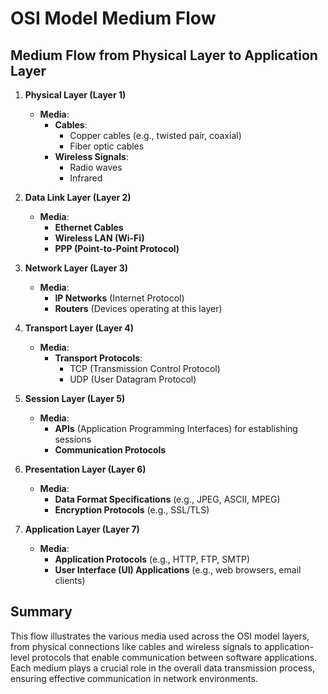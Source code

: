 # OSI Model Medium Flow

## Medium Flow from Physical Layer to Application Layer

1. **Physical Layer (Layer 1)**
   - **Media**:
     - **Cables**:
       - Copper cables (e.g., twisted pair, coaxial)
       - Fiber optic cables
     - **Wireless Signals**:
       - Radio waves
       - Infrared

2. **Data Link Layer (Layer 2)**
   - **Media**:
     - **Ethernet Cables**
     - **Wireless LAN (Wi-Fi)**
     - **PPP (Point-to-Point Protocol)**

3. **Network Layer (Layer 3)**
   - **Media**:
     - **IP Networks** (Internet Protocol)
     - **Routers** (Devices operating at this layer)

4. **Transport Layer (Layer 4)**
   - **Media**:
     - **Transport Protocols**:
       - TCP (Transmission Control Protocol)
       - UDP (User Datagram Protocol)

5. **Session Layer (Layer 5)**
   - **Media**:
     - **APIs** (Application Programming Interfaces) for establishing sessions
     - **Communication Protocols**

6. **Presentation Layer (Layer 6)**
   - **Media**:
     - **Data Format Specifications** (e.g., JPEG, ASCII, MPEG)
     - **Encryption Protocols** (e.g., SSL/TLS)

7. **Application Layer (Layer 7)**
   - **Media**:
     - **Application Protocols** (e.g., HTTP, FTP, SMTP)
     - **User Interface (UI) Applications** (e.g., web browsers, email clients)

## Summary

This flow illustrates the various media used across the OSI model layers, from physical connections like cables and wireless signals to application-level protocols that enable communication between software applications. Each medium plays a crucial role in the overall data transmission process, ensuring effective communication in network environments.
